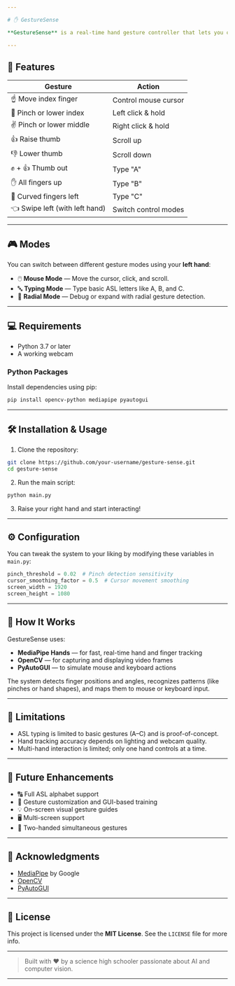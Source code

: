 ```yaml
---

# ✋ GestureSense

**GestureSense** is a real-time hand gesture controller that lets you control your computer using just your hands — no touchpad or mouse needed. Powered by OpenCV, MediaPipe, and PyAutoGUI, this project transforms your webcam into a gesture-based input system.

---
```


## 🚀 Features

| Gesture                        | Action               |
| ------------------------------ | -------------------- |
| ☝️ Move index finger           | Control mouse cursor |
| 🤏 Pinch or lower index        | Left click & hold    |
| ✌️ Pinch or lower middle       | Right click & hold   |
| 👍 Raise thumb                 | Scroll up            |
| 👎 Lower thumb                 | Scroll down          |
| ✊ + 👍 Thumb out               | Type "A"             |
| ✋ All fingers up               | Type "B"             |
| 🤚 Curved fingers left         | Type "C"             |
| 👈 Swipe left (with left hand) | Switch control modes |

---

## 🎮 Modes

You can switch between different gesture modes using your **left hand**:

* 🖱️ **Mouse Mode** — Move the cursor, click, and scroll.
* 🔤 **Typing Mode** — Type basic ASL letters like A, B, and C.
* 🧭 **Radial Mode** — Debug or expand with radial gesture detection.

---

## 💻 Requirements

* Python 3.7 or later
* A working webcam

### Python Packages

Install dependencies using pip:

```bash
pip install opencv-python mediapipe pyautogui
```

---

## 🛠️ Installation & Usage

1. Clone the repository:

```bash
git clone https://github.com/your-username/gesture-sense.git
cd gesture-sense
```

2. Run the main script:

```bash
python main.py
```

3. Raise your right hand and start interacting!

---

## ⚙️ Configuration

You can tweak the system to your liking by modifying these variables in `main.py`:

```python
pinch_threshold = 0.02  # Pinch detection sensitivity
cursor_smoothing_factor = 0.5  # Cursor movement smoothing
screen_width = 1920
screen_height = 1080
```

---

## 🧠 How It Works

GestureSense uses:

* **MediaPipe Hands** — for fast, real-time hand and finger tracking
* **OpenCV** — for capturing and displaying video frames
* **PyAutoGUI** — to simulate mouse and keyboard actions

The system detects finger positions and angles, recognizes patterns (like pinches or hand shapes), and maps them to mouse or keyboard input.

---

## 🚧 Limitations

* ASL typing is limited to basic gestures (A–C) and is proof-of-concept.
* Hand tracking accuracy depends on lighting and webcam quality.
* Multi-hand interaction is limited; only one hand controls at a time.

---

## 🌱 Future Enhancements

* 🔠 Full ASL alphabet support
* 🧩 Gesture customization and GUI-based training
* 💡 On-screen visual gesture guides
* 🖥️ Multi-screen support
* 🔄 Two-handed simultaneous gestures

---

## 🙌 Acknowledgments

* [MediaPipe](https://github.com/google/mediapipe) by Google
* [OpenCV](https://opencv.org/)
* [PyAutoGUI](https://pyautogui.readthedocs.io/en/latest/)

---

## 📄 License

This project is licensed under the **MIT License**. See the `LICENSE` file for more info.

---

> Built with ❤️ by a science high schooler passionate about AI and computer vision.

---